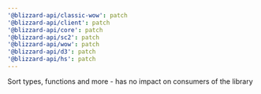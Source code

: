```yaml
---
'@blizzard-api/classic-wow': patch
'@blizzard-api/client': patch
'@blizzard-api/core': patch
'@blizzard-api/sc2': patch
'@blizzard-api/wow': patch
'@blizzard-api/d3': patch
'@blizzard-api/hs': patch
---
```


Sort types, functions and more - has no impact on consumers of the library
